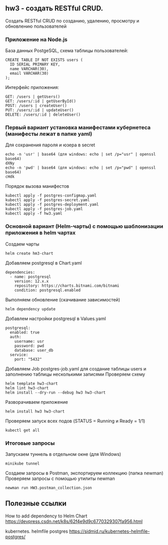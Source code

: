 ## hw3 - создать RESTful CRUD.
Создать RESTful CRUD по созданию, удалению, просмотру и обновлению пользователей

### Приложение на Node.js  
База данных PostgeSQL, схема таблицы пользователей:
```
CREATE TABLE IF NOT EXISTS users (
  ID SERIAL PRIMARY KEY,
  name VARCHAR(30),
  email VARCHAR(30)
);     	
```
Интерфейс приложения:
```
GET: /users | getUsers()
GET: /users/:id | getUserById()
POST: /users | createUser()
PUT: /users/:id | updateUser()
DELETE: /users/:id | deleteUser()
```
### Первый вариант установка манифестами кубернетеса (манифесты лежат в папке yaml)
Для сохранения пароля и юзера в secret
```
echo -n 'usr' | base64 (для windows: echo | set /p="usr" | openssl base64)
dXNy
echo -n 'pwd' | base64 (для windows: echo | set /p="pwd" | openssl base64)  
cHdk
```
Порядок вызова манифестов
```
kubectl apply -f postgres-configmap.yaml
kubectl apply -f postgres-secret.yaml
kubectl apply -f postgres-deployment.yaml
kubectl apply -f postgres-job.yaml
kubectl apply -f hw3.yaml
```
### Основной вариант (Helm-чарты) с помощью шаблонизации приложения в helm чартах
Создаем чарты
```
helm create hm3-chart
```
Добавляем postgresql в Chart.yaml
```
dependencies:
  - name: postgresql
    version: 12.x.x
    repository: https://charts.bitnami.com/bitnami
    condition: postgresql.enabled
```
Выполняем обновление (скачивание зависимостей)
```
helm dependency update
```
Добавлем настройки postgresql в Values.yaml
```
postgresql:
  enabled: true
  auth:
    username: usr
    password: pwd
    database: user_db
  service:
    port: "5432"
```
Добавляем Job postgres-job.yaml для создание таблицы users и заполнению таблицы несколькими записями
Проверяем схему
```
helm template hw3-chart
helm lint hw3-chart
helm install --dry-run --debug hw3 hw3-chart
```
Разворачиваем приложение
```
helm install hw3 hw3-chart	
```
Проверяем запуск всех подов (STATUS = Running и Ready = 1/1)
```
kubectl get all
```
### Итоговые запросы  
Запускаем туннель в отдельном окне (для Windows)
```
minikube tunnel 
```
Создаем запросы в Postman, экспортируем коллекцию (папка newman)
Проверяем запросы с помощью утилиты newman
```
newman run HW3.postman_collection.json
```

## Полезные ссылки 
How to add dependency to Helm Chart
https://devpress.csdn.net/k8s/62f4e9d9c6770329307fa956.html

kubernetes. helmfile postgres
https://sidmid.ru/kubernetes-helmfile-postgres/

